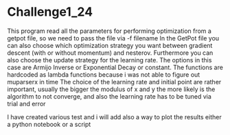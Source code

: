 # Challenge1_24

This program read all the parameters for performing optimization from a getpot file, so we need to pass the file via -f filename
In the GetPot file you can also choose which optimization strategy you want between gradient descent (with or without momentum)
and nesterov. Furthermore you can also choose the update strategy for the learning rate. The options in this case are Armijo
Inverse or Exponential Decay or constant. 
The functions are hardcoded as lambda functions because i was not able to figure out muparserx in time
The choice of the learning rate and initial point are rather important, usually the bigger the modulus of x and y 
the more likely is the algorithm to not converge, and also the learning rate has to be tuned via trial and error

I have created various test and i will add also a way to plot the results either a python notebook or a script
